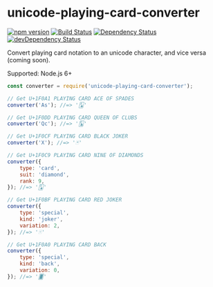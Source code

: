 # unicode-playing-card-converter

[![npm version][npm-image]][npm-url]
[![Build Status][travis-image]][travis-url]
[![Dependency Status][david-image]][david-url]
[![devDependency Status][david-dev-image]][david-dev-url]

[npm-image]: https://img.shields.io/npm/v/unicode-playing-card-converter.svg
[npm-url]: https://www.npmjs.com/package/unicode-playing-card-converter
[travis-image]: https://travis-ci.org/hakatashi/unicode-playing-card-converter.svg?branch=master
[travis-url]: https://travis-ci.org/hakatashi/unicode-playing-card-converter
[david-image]: https://david-dm.org/hakatashi/unicode-playing-card-converter.svg
[david-url]: https://david-dm.org/hakatashi/unicode-playing-card-converter
[david-dev-image]: https://david-dm.org/hakatashi/unicode-playing-card-converter/dev-status.svg
[david-dev-url]: https://david-dm.org/hakatashi/unicode-playing-card-converter#info=devDependencies

Convert playing card notation to an unicode character, and vice versa (coming soon).

Supported: Node.js 6+

```js
const converter = require('unicode-playing-card-converter');

// Get U+1F0A1 PLAYING CARD ACE OF SPADES
converter('As'); //=> '🂡'

// Get U+1F0DD PLAYING CARD QUEEN OF CLUBS
converter('Qc'); //=> '🃝'

// Get U+1F0CF PLAYING CARD BLACK JOKER
converter('X'); //=> '🃏'

// Get U+1F0C9 PLAYING CARD NINE OF DIAMONDS
converter({
	type: 'card',
	suit: 'diamond',
	rank: 9,
}); //=> '🃉'

// Get U+1F0BF PLAYING CARD RED JOKER
converter({
	type: 'special',
	kind: 'joker',
	variation: 2,
}); //=> '🂿'

// Get U+1F0A0 PLAYING CARD BACK
converter({
	type: 'special',
	kind: 'back',
	variation: 0,
}); //=> '🂠'
```
